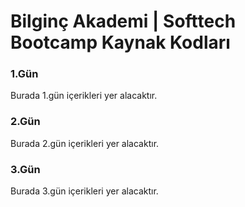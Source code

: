 # Bilginç Akademi | Softtech Bootcamp Kaynak Kodları

### 1.Gün

Burada 1.gün içerikleri yer alacaktır.

### 2.Gün

Burada 2.gün içerikleri yer alacaktır.

### 3.Gün

Burada 3.gün içerikleri yer alacaktır.
